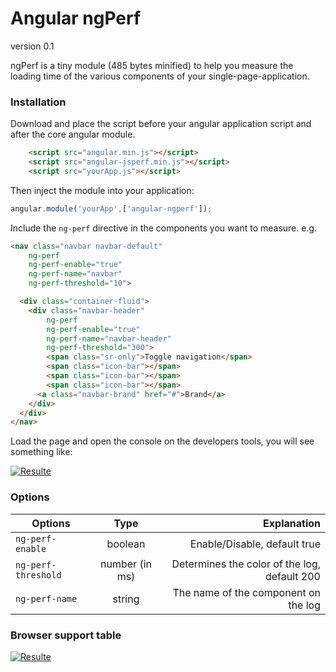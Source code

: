 # Angular ngPerf

version 0.1

ngPerf is a tiny module (485 bytes minified) to help you measure the loading time of the various components of your single-page-application.

### Installation
Download and place the script before your angular application script and after the core angular module.
```html
    <script src="angular.min.js"></script>
    <script src="angular-jsperf.min.js"></script>
    <script src="yourApp.js"></script>
```
Then inject the module into your application:

```js
angular.module('yourApp',['angular-ngperf']);
```

Include the `ng-perf` directive in the components you want to measure.
e.g.
```html
<nav class="navbar navbar-default"
    ng-perf
    ng-perf-enable="true"
    ng-perf-name="navbar"
    ng-perf-threshold="10">

  <div class="container-fluid">
    <div class="navbar-header"
        ng-perf
        ng-perf-enable="true"
        ng-perf-name="navbar-header"
        ng-perf-threshold="300">
        <span class="sr-only">Toggle navigation</span>
        <span class="icon-bar"></span>
        <span class="icon-bar"></span>
        <span class="icon-bar"></span>
      <a class="navbar-brand" href="#">Brand</a>
    </div>
  </div>
</nav>
```

Load the page and open the console on the developers tools, you will see something like:

[![Resulte](http://oi57.tinypic.com/6egrk1.jpg)](http://oi57.tinypic.com/6egrk1.jpg)

### Options


| Options       | Type          | Explanation  |
| ------------- |:-------------:| -----:|
| `ng-perf-enable`     | boolean | Enable/Disable, default true |
| `ng-perf-threshold`     | number (in ms)      | Determines the color of the log, default 200 |
| `ng-perf-name`| string | The name of the component on the log |

### Βrowser support table

[![Resulte](http://oi61.tinypic.com/1zdmccm.jpg)](http://oi61.tinypic.com/1zdmccm.jpg)
